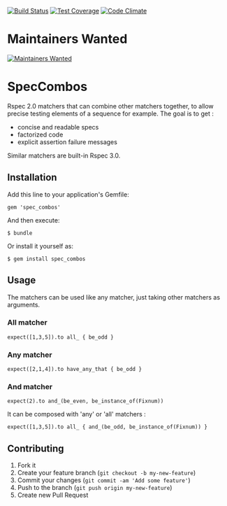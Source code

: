 [![Build Status](https://travis-ci.org/philou/spec_combos.svg?branch=master)](https://travis-ci.org/philou/spec_combos) [![Test Coverage](https://codeclimate.com/github/philou/spec_combos/badges/coverage.svg)](https://codeclimate.com/github/philou/spec_combos) [![Code Climate](https://codeclimate.com/github/philou/spec_combos/badges/gpa.svg)](https://codeclimate.com/github/philou/spec_combos)

# Maintainers Wanted

[![Maintainers Wanted](https://img.shields.io/badge/maintainers-wanted-red.svg)](https://github.com/pickhardt/maintainers-wanted)


# SpecCombos

Rspec 2.0 matchers that can combine other matchers together, to allow precise testing elements of a sequence for example. The goal is to get :

* concise and readable specs
* factorized code
* explicit assertion failure messages

Similar matchers are built-in Rspec 3.0.

## Installation

Add this line to your application's Gemfile:

    gem 'spec_combos'

And then execute:

    $ bundle

Or install it yourself as:

    $ gem install spec_combos

## Usage

The matchers can be used like any matcher, just taking other matchers as arguments.

### All matcher

    expect([1,3,5]).to all_ { be_odd }

### Any matcher

    expect([2,1,4]).to have_any_that { be_odd }

### And matcher

    expect(2).to and_(be_even, be_instance_of(Fixnum))

It can be composed with 'any' or 'all' matchers :

    expect([1,3,5]).to all_ { and_(be_odd, be_instance_of(Fixnum)) }

## Contributing

1. Fork it
2. Create your feature branch (`git checkout -b my-new-feature`)
3. Commit your changes (`git commit -am 'Add some feature'`)
4. Push to the branch (`git push origin my-new-feature`)
5. Create new Pull Request
